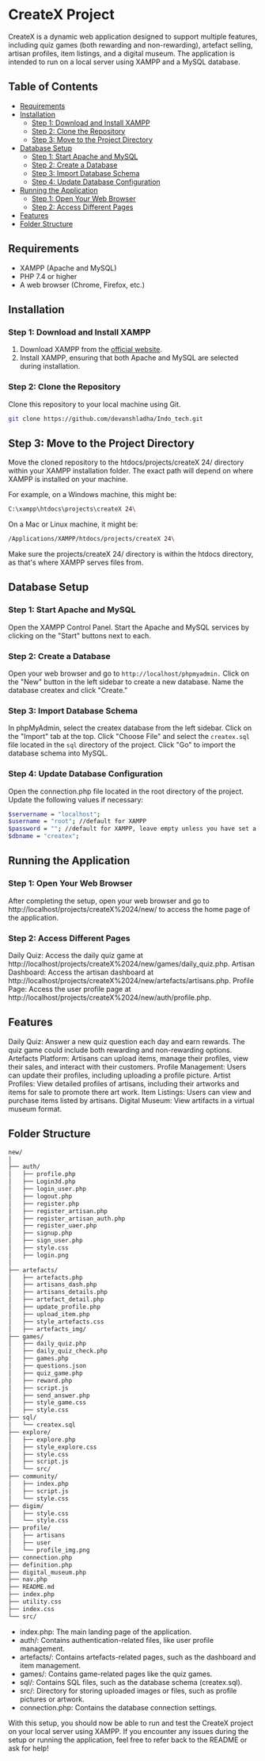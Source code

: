 # CreateX Project

CreateX is a dynamic web application designed to support multiple features, including quiz games (both rewarding and non-rewarding), artefact selling, artisan profiles, item listings, and a digital museum. The application is intended to run on a local server using XAMPP and a MySQL database.

## Table of Contents
- [Requirements](#requirements)
- [Installation](#installation)
  - [Step 1: Download and Install XAMPP](#step-1-download-and-install-xampp)
  - [Step 2: Clone the Repository](#step-2-clone-the-repository)
  - [Step 3: Move to the Project Directory](#step-3-move-to-the-project-directory)
- [Database Setup](#database-setup)
  - [Step 1: Start Apache and MySQL](#step-1-start-apache-and-mysql)
  - [Step 2: Create a Database](#step-2-create-a-database)
  - [Step 3: Import Database Schema](#step-3-import-database-schema)
  - [Step 4: Update Database Configuration](#step-4-update-database-configuration)
- [Running the Application](#running-the-application)
  - [Step 1: Open Your Web Browser](#step-1-open-your-web-browser)
  - [Step 2: Access Different Pages](#step-2-access-different-pages)
- [Features](#features)
- [Folder Structure](#folder-structure)

## Requirements
- XAMPP (Apache and MySQL)
- PHP 7.4 or higher
- A web browser (Chrome, Firefox, etc.)

## Installation

### Step 1: Download and Install XAMPP
1. Download XAMPP from the [official website](https://www.apachefriends.org/index.html).
2. Install XAMPP, ensuring that both Apache and MySQL are selected during installation.

### Step 2: Clone the Repository
Clone this repository to your local machine using Git.

```bash
git clone https://github.com/devanshladha/Indo_tech.git
```

## Step 3: Move to the Project Directory
Move the cloned repository to the htdocs/projects/createX 24/ directory within your XAMPP installation folder. The exact path will depend on where XAMPP is installed on your machine.

For example, on a Windows machine, this might be:

```bash
C:\xampp\htdocs\projects\createX 24\
```
On a Mac or Linux machine, it might be:

```bash
/Applications/XAMPP/htdocs/projects/createX 24\
```

Make sure the projects/createX 24/ directory is within the htdocs directory, as that's where XAMPP serves files from.

## Database Setup
### Step 1: Start Apache and MySQL
Open the XAMPP Control Panel.
Start the Apache and MySQL services by clicking on the "Start" buttons next to each.
### Step 2: Create a Database
Open your web browser and go to ```http://localhost/phpmyadmin.```
Click on the "New" button in the left sidebar to create a new database.
Name the database createx and click "Create."
### Step 3: Import Database Schema
In phpMyAdmin, select the createx database from the left sidebar.
Click on the "Import" tab at the top.
Click "Choose File" and select the ```createx.sql``` file located in the ```sql``` directory of the project.
Click "Go" to import the database schema into MySQL.
### Step 4: Update Database Configuration
Open the connection.php file located in the root directory of the project.
Update the following values if necessary:
```bash
$servername = "localhost";
$username = "root"; //default for XAMPP
$password = ""; //default for XAMPP, leave empty unless you have set a password
$dbname = "createx";
```

## Running the Application
### Step 1: Open Your Web Browser
After completing the setup, open your web browser and go to http://localhost/projects/createX%2024/new/ to access the home page of the application.

### Step 2: Access Different Pages
Daily Quiz: Access the daily quiz game at http://localhost/projects/createX%2024/new/games/daily_quiz.php.
Artisan Dashboard: Access the artisan dashboard at http://localhost/projects/createX%2024/new/artefacts/artisans.php.
Profile Page: Access the user profile page at http://localhost/projects/createX%2024/new/auth/profile.php.

## Features
Daily Quiz: Answer a new quiz question each day and earn rewards. The quiz game could include both rewarding and non-rewarding options.
Artefacts Platform: Artisans can upload items, manage their profiles, view their sales, and interact with their customers.
Profile Management: Users can update their profiles, including uploading a profile picture.
Artist Profiles: View detailed profiles of artisans, including their artworks and items for sale to promote there art work.
Item Listings: Users can view and purchase items listed by artisans.
Digital Museum: View artifacts in a virtual museum format.

## Folder Structure
```bash
new/
│
├── auth/
│   ├── profile.php
│   ├── Login3d.php
│   ├── login_user.php
│   ├── logout.php
│   ├── register.php
│   ├── register_artisan.php
│   ├── register_artisan_auth.php
│   ├── register_uaer.php
│   ├── signup.php
│   ├── sign_user.php
│   ├── style.css
│   ├── login.png
│
├── artefacts/
│   ├── artefacts.php
│   ├── artisans_dash.php
│   ├── artisans_details.php
│   ├── artefact_detail.php
│   ├── update_profile.php
│   ├── upload_item.php
│   ├── style_artefacts.css
│   ├── artefacts_img/
├── games/
│   ├── daily_quiz.php
│   ├── daily_quiz_check.php
│   ├── games.php
│   ├── questions.json
│   ├── quiz_game.php
│   ├── reward.php
│   ├── script.js
│   ├── send_answer.php
│   ├── style_game.css
│   ├── style.css
├── sql/
│   └── createx.sql
├── explore/
│   ├── explore.php
│   ├── style_explore.css
│   ├── style.css
│   ├── script.js
│   └── src/
├── community/
│   ├── index.php
│   ├── script.js
│   └── style.css
├── digim/
│   ├── style.css
│   └── style.css
├── profile/
│   ├── artisans
│   ├── user
│   └── profile_img.png
├── connection.php
├── definition.php
├── digital_museum.php
├── nav.php
├── README.md
├── index.php
├── utility.css
├── index.css
└── src/
```
- index.php: The main landing page of the application.
- auth/: Contains authentication-related files, like user profile management.
- artefacts/: Contains artefacts-related pages, such as the dashboard and item management.
- games/: Contains game-related pages like the quiz games.
- sql/: Contains SQL files, such as the database schema (createx.sql).
- src/: Directory for storing uploaded images or files, such as profile pictures or artwork.
- connection.php: Contains the database connection settings.

With this setup, you should now be able to run and test the CreateX project on your local server using XAMPP.
If you encounter any issues during the setup or running the application, feel free to refer back to the README or ask for help!
